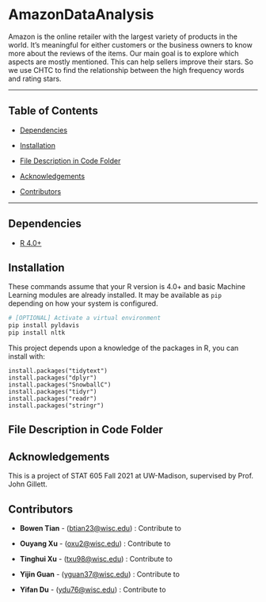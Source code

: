 # AmazonDataAnalysis
Amazon is the online retailer with the largest variety of products in the world. It’s meaningful for either customers or the business owners to know more about the reviews of the items. Our main goal is to explore which aspects are mostly mentioned. This can help sellers improve their stars. So we use CHTC to find the relationship between the high frequency words and rating stars.
<!-- *** -->
***

## Table of Contents
  - [Dependencies](#dependencies)

  - [Installation](#installation)

  - [File Description in Code Folder](#file-description-in-code-folder)

  
  - [Acknowledgements](#acknowledgements)

  
  - [Contributors](#contributors)


***
## Dependencies
- [R 4.0+](https://www.r-project.org/)

## Installation
These commands assume that your R version is 4.0+ and basic Machine Learning modules are already installed.
It may be available as `pip` depending on how your system is configured.
```bash
# [OPTIONAL] Activate a virtual environment
pip install pyldavis
pip install nltk
```
This project depends upon a knowledge of  the packages in R, you can install with:
```
install.packages("tidytext")
install.packages("dplyr")
install.packages("SnowballC")
install.packages("tidyr")
install.packages("readr")
install.packages("stringr")
```


## File Description in Code Folder
<!-- - [data_cleaning.py](code/data_cleaning.py) - Python code for cleaning the text data. Include sifting text based on its content, removing symbols and lemmatization. -->



## Acknowledgements
This is a project of STAT 605 Fall 2021 at UW-Madison, supervised by Prof. John Gillett.


## Contributors
- **Bowen Tian** - (btian23@wisc.edu) : Contribute to 

- **Ouyang Xu** - (oxu2@wisc.edu) : Contribute to 

- **Tinghui Xu** - (txu98@wisc.edu) : Contribute to 

- **Yijin Guan** - (yguan37@wisc.edu) : Contribute to

- **Yifan Du** - (ydu76@wisc.edu) : Contribute to


